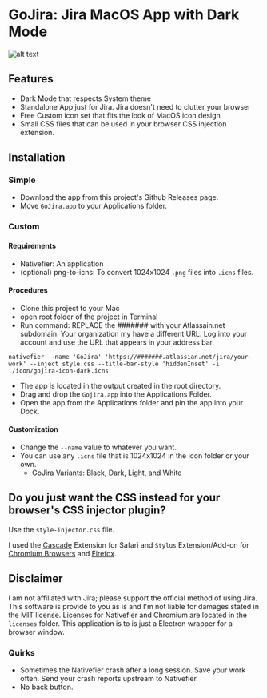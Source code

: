 # GoJira: Jira MacOS App with Dark Mode 
![alt text](https://github.com/cscottyb/gojira/blob/main/img/roadmap.png "screenshot of roadmap")


## Features
- Dark Mode that respects System theme
- Standalone App just for Jira. Jira doesn't need to clutter your browser
- Free Custom icon set that fits the look of MacOS icon design
- Small CSS files that can be used in your browser CSS injection extension. 

## Installation
### Simple
- Download the app from this project's Github Releases page.
- Move `GoJira.app` to your Applications folder. 

### Custom
#### Requirements
- Nativefier: An application
- (optional) png-to-icns: To convert 1024x1024 `.png` files into `.icns` files. 


#### Procedures
- Clone this project to your Mac
- open root folder of the project in Terminal
- Run command: REPLACE the ####### with your Atlassain.net subdomain. Your organization my have a different URL. Log into your account and use the URL that appears in your address bar. 
```
nativefier --name 'GoJira' 'https://#######.atlassian.net/jira/your-work' --inject style.css --title-bar-style 'hiddenInset' -i ./icon/gojira-icon-dark.icns
```
- The app is located in the output created in the root directory. 
- Drag and drop the `Gojira.app` into the Applications Folder. 
- Open the app from the Applications folder and pin the app into your Dock. 

#### Customization
- Change the `--name` value to whatever you want. 
- You can use any `.icns` file that is 1024x1024 in the icon folder or your own. 
	- GoJira Variants: Black, Dark, Light, and White

## Do you just want the CSS instead for your browser's CSS injector plugin?
Use the `style-injector.css` file. 

I used the [Cascade](https://cascadea.app) Extension for Safari and `Stylus` Extension/Add-on for [Chromium Browsers](https://chrome.google.com/webstore/detail/stylus/clngdbkpkpeebahjckkjfobafhncgmne) and [Firefox](https://addons.mozilla.org/en-US/firefox/addon/styl-us/). 


## Disclaimer
I am not affiliated with Jira; please support the official method of using Jira. This software is provide to you as is and I'm not liable for damages stated in the MIT license. Licenses for Nativefier and Chromium are located in the `licenses` folder. This application is to is just a Electron wrapper for a browser window. 


### Quirks
- Sometimes the Nativefier crash after a long session. Save your work often. Send your crash reports upstream to Nativefier.
- No back button. 